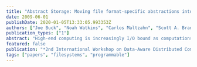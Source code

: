```yaml
---
title: "Abstract Storage: Moving file format-specific abstractions into petabyte-scale storage systems"
date: 2009-06-01
publishDate: 2020-01-05T13:33:05.993353Z
authors: ["Joe Buck", "Noah Watkins", "Carlos Maltzahn", "Scott A. Brandt"]
publication_types: ["1"]
abstract: "High-end computing is increasingly I/O bound as computations become more data-intensive, and data transport technologies struggle to keep pace with the demands of large-scale, distributed computations. One approach to avoiding unnecessary I/O is to move the processing to the data, as seen in Google's successful, but relatively specialized, MapReduce system. This paper discusses our investigation towards a general solution for enabling in-situ computation in a peta-scale storage system. We believe our work with flexible, application-specific structured storage is the key to addressing the I/O overhead caused by data partitioning across storage nodes. In order to manage competing workloads on storage nodes, our research in system performance management is leveraged. Our ultimate goal is a general framework for in-situ data-intensive processing, indexing, and searching, which we expect to provide orders of magnitude performance increases for data-intensive workloads."
featured: false
publication: "*2nd International Workshop on Data-Aware Distributed Computing (in conjunction with HPDC-18)*"
tags: ["papers", "filesystems", "programmable"]
---
```



